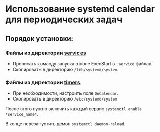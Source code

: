 # Использование systemd calendar для периодических задач

## Порядок установки:

### Файлы из директории [services](./services)

- Прописать команду запуска в поле ExecStart в `.service` файлах.
- Скопировать в директорию `/lib/systemd/system`.

### Файлы из директории [timers](./timers)

- При необходимости, настроить поле `OnCalendar`.
- Скопировать в директорию `/etc/systemd/system`

После этого нужно включить каждый сервис `systemctl enable *service_name*`.

В конце перезапустить демон `systemctl daemon-reload`.

